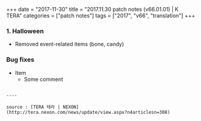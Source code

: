 +++
date = "2017-11-30"
title = "2017.11.30 patch notes (v66.01.01) | K TERA"
categories = ["patch notes"]
tags = ["2017", "v66", "translation"]
+++

### 1. Halloween
- Removed event-related items (bone, candy)

### Bug fixes
- Item
  - Some comment
```

----

source : [TERA 테라 | NEXON](http://tera.nexon.com/news/update/view.aspx?n4articlesn=308)
